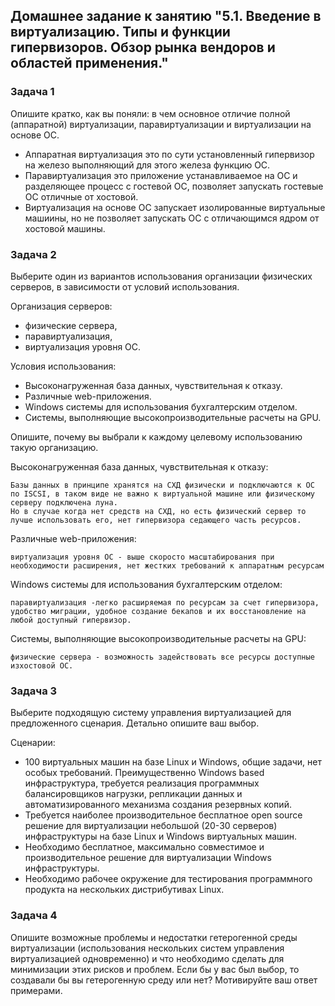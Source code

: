 ## Домашнее задание к занятию "5.1. Введение в виртуализацию. Типы и функции гипервизоров. Обзор рынка вендоров и областей применения."

### Задача 1

Опишите кратко, как вы поняли: в чем основное отличие полной (аппаратной) виртуализации, паравиртуализации и виртуализации на основе ОС.

- Аппаратная виртуализация это по сути установленный гипервизор на железо выполняющий для этого железа функцию ОС.
- Паравиртуализация это приложение устанавливаемое на ОС и разделяющее процесс с гостевой ОС, позволяет запускать гостевые ОС отличные от хостовой.
- Виртуализация на основе ОС запускает изолированные виртуальные машиины, но не позволяет запускать ОС с отличающимся ядром от хостовой машины.

### Задача 2

Выберите один из вариантов использования организации физических серверов, в зависимости от условий использования.

Организация серверов:
- физические сервера, 
- паравиртуализация, 
- виртуализация уровня ОС.

Условия использования:
- Высоконагруженная база данных, чувствительная к отказу.
- Различные web-приложения. 
- Windows системы для использования бухгалтерским отделом. 
- Системы, выполняющие высокопроизводительные расчеты на GPU.

Опишите, почему вы выбрали к каждому целевому использованию такую организацию.

Высоконагруженная база данных, чувствительная к отказу:

    Базы данных в принципе хранятся на СХД физически и подключаются к ОС по ISCSI, в таком виде не важно к виртуальной машине или физическому серверу подключена луна.
    Но в случае когда нет средств на СХД, но есть физический сервер то лучше использовать его, нет гипервизора седающего часть ресурсов.

Различные web-приложения:

    виртуализация уровня ОС - выше скоросто масштабирования при необходимости расширения, нет жестких требований к аппаратным ресурсам

Windows системы для использования бухгалтерским отделом:

    паравиртуализация -легко расширяемая по ресурсам за счет гипервизора, удобство миграции, удобное создание бекапов и их восстановление на любой доступный гипервизор.

Системы, выполняющие высокопроизводительные расчеты на GPU:

    физические сервера - возможность задействовать все ресурсы доступные изхостовой ОС.

### Задача 3

Выберите подходящую систему управления виртуализацией для предложенного сценария. Детально опишите ваш выбор.

Сценарии:
- 100 виртуальных машин на базе Linux и Windows, общие задачи, нет особых требований. Преимущественно Windows based инфраструктура, требуется реализация программных балансировщиков нагрузки, репликации данных и автоматизированного механизма создания резервных копий. 
- Требуется наиболее производительное бесплатное open source решение для виртуализации небольшой (20-30 серверов) инфраструктуры на базе Linux и Windows виртуальных машин. 
- Необходимо бесплатное, максимально совместимое и производительное решение для виртуализации Windows инфраструктуры. 
- Необходимо рабочее окружение для тестирования программного продукта на нескольких дистрибутивах Linux.

### Задача 4

Опишите возможные проблемы и недостатки гетерогенной среды виртуализации (использования нескольких систем управления виртуализацией одновременно) и что необходимо сделать для минимизации этих рисков и проблем. Если бы у вас был выбор, то создавали бы вы гетерогенную среду или нет? Мотивируйте ваш ответ примерами.
